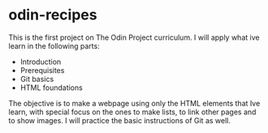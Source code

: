 # odin-recipes

This is the first project on The Odin Project curriculum.
I will apply what ive learn in the following parts:
- Introduction
- Prerequisites
- Git basics
- HTML foundations

The objective is to make a webpage using only the HTML elements that Ive learn, with special focus on the ones to make lists, to link other pages and to show images. I will practice the basic instructions of Git as well.